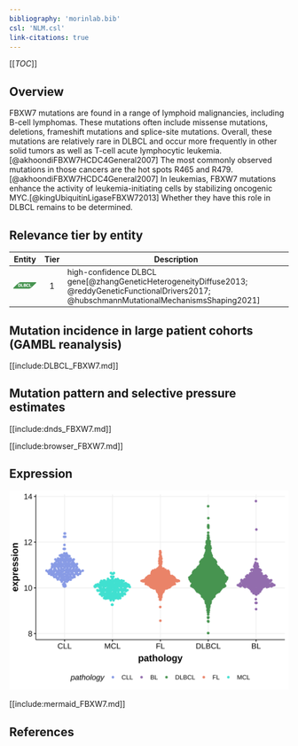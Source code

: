 ```yaml
---
bibliography: 'morinlab.bib'
csl: 'NLM.csl'
link-citations: true
---
```

[[_TOC_]]

## Overview
FBXW7 mutations are found in a range of lymphoid malignancies, including B-cell lymphomas. These mutations often include missense mutations, deletions, frameshift mutations and splice-site mutations. 
Overall, these mutations are relatively rare in DLBCL and occur more frequently in other solid tumors as well as T-cell acute lymphocytic leukemia.[@akhoondiFBXW7HCDC4General2007] 
The most commonly observed mutations in those cancers are the hot spots R465 and R479.[@akhoondiFBXW7HCDC4General2007]
In leukemias, FBXW7 mutations enhance the activity of leukemia-initiating cells by stabilizing oncogenic MYC.[@kingUbiquitinLigaseFBXW72013] Whether they have this role in DLBCL remains to be determined. 


## Relevance tier by entity

|Entity|Tier|Description               |
|:------:|:----:|--------------------------|
|![DLBCL](images/icons/DLBCL_tier1.png) |1   |high-confidence DLBCL gene[@zhangGeneticHeterogeneityDiffuse2013; @reddyGeneticFunctionalDrivers2017; @hubschmannMutationalMechanismsShaping2021]|

## Mutation incidence in large patient cohorts (GAMBL reanalysis)

[[include:DLBCL_FBXW7.md]]

## Mutation pattern and selective pressure estimates

[[include:dnds_FBXW7.md]]



[[include:browser_FBXW7.md]]

## Expression
![](images/gene_expression/FBXW7_by_pathology.svg)

[[include:mermaid_FBXW7.md]]

## References

<!-- ORIGIN: zhangGeneticHeterogeneityDiffuse2013 -->
<!-- DLBCL: zhangGeneticHeterogeneityDiffuse2013 -->
